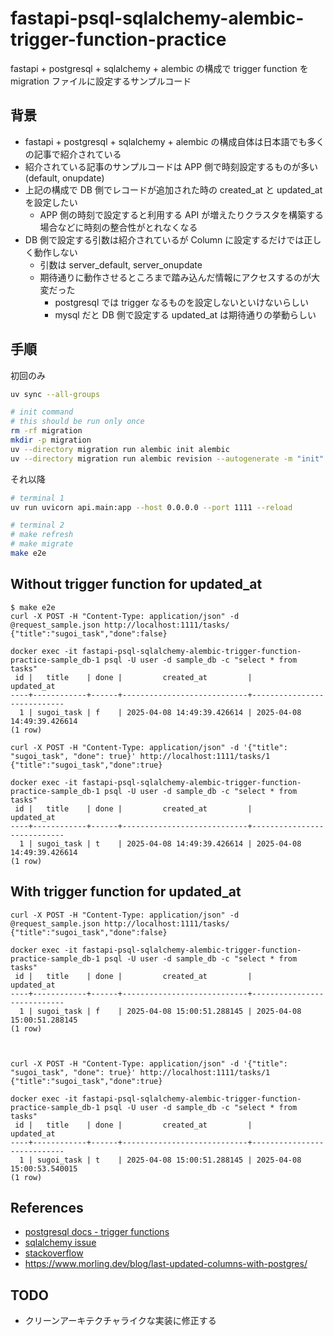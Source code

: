 # fastapi-psql-sqlalchemy-alembic-trigger-function-practice

fastapi + postgresql + sqlalchemy + alembic の構成で trigger function を migration ファイルに設定するサンプルコード

## 背景

- fastapi + postgresql + sqlalchemy + alembic の構成自体は日本語でも多くの記事で紹介されている
- 紹介されている記事のサンプルコードは APP 側で時刻設定するものが多い (default, onupdate)
- 上記の構成で DB 側でレコードが追加された時の created_at と updated_at を設定したい
    - APP 側の時刻で設定すると利用する API が増えたりクラスタを構築する場合などに時刻の整合性がとれなくなる
- DB 側で設定する引数は紹介されているが Column に設定するだけでは正しく動作しない
    - 引数は server_default, server_onupdate
    - 期待通りに動作させるところまで踏み込んだ情報にアクセスするのが大変だった
        - postgresql では trigger なるものを設定しないといけないらしい
        - mysql だと DB 側で設定する updated_at は期待通りの挙動らしい


## 手順

初回のみ

```sh
uv sync --all-groups

# init command 
# this should be run only once
rm -rf migration
mkdir -p migration
uv --directory migration run alembic init alembic
uv --directory migration run alembic revision --autogenerate -m "init"
```

それ以降

```sh
# terminal 1
uv run uvicorn api.main:app --host 0.0.0.0 --port 1111 --reload

# terminal 2
# make refresh
# make migrate
make e2e
```

## Without trigger function for updated_at
```
$ make e2e
curl -X POST -H "Content-Type: application/json" -d @request_sample.json http://localhost:1111/tasks/
{"title":"sugoi_task","done":false}

docker exec -it fastapi-psql-sqlalchemy-alembic-trigger-function-practice-sample_db-1 psql -U user -d sample_db -c "select * from tasks"
 id |   title    | done |         created_at         |         updated_at         
----+------------+------+----------------------------+----------------------------
  1 | sugoi_task | f    | 2025-04-08 14:49:39.426614 | 2025-04-08 14:49:39.426614
(1 row)

curl -X POST -H "Content-Type: application/json" -d '{"title": "sugoi_task", "done": true}' http://localhost:1111/tasks/1
{"title":"sugoi_task","done":true}

docker exec -it fastapi-psql-sqlalchemy-alembic-trigger-function-practice-sample_db-1 psql -U user -d sample_db -c "select * from tasks"
 id |   title    | done |         created_at         |         updated_at         
----+------------+------+----------------------------+----------------------------
  1 | sugoi_task | t    | 2025-04-08 14:49:39.426614 | 2025-04-08 14:49:39.426614
(1 row)
```

## With trigger function for updated_at

```
curl -X POST -H "Content-Type: application/json" -d @request_sample.json http://localhost:1111/tasks/
{"title":"sugoi_task","done":false}

docker exec -it fastapi-psql-sqlalchemy-alembic-trigger-function-practice-sample_db-1 psql -U user -d sample_db -c "select * from tasks"
 id |   title    | done |         created_at         |         updated_at         
----+------------+------+----------------------------+----------------------------
  1 | sugoi_task | f    | 2025-04-08 15:00:51.288145 | 2025-04-08 15:00:51.288145
(1 row)



curl -X POST -H "Content-Type: application/json" -d '{"title": "sugoi_task", "done": true}' http://localhost:1111/tasks/1
{"title":"sugoi_task","done":true}

docker exec -it fastapi-psql-sqlalchemy-alembic-trigger-function-practice-sample_db-1 psql -U user -d sample_db -c "select * from tasks"
 id |   title    | done |         created_at         |         updated_at         
----+------------+------+----------------------------+----------------------------
  1 | sugoi_task | t    | 2025-04-08 15:00:51.288145 | 2025-04-08 15:00:53.540015
(1 row)
```

## References

- [postgresql docs - trigger functions](https://www.postgresql.org/docs/current/plpgsql-trigger.html)
- [sqlalchemy issue](https://github.com/sqlalchemy/sqlalchemy/issues/3444#issuecomment-441929501)
- [stackoverflow](https://stackoverflow.com/questions/2362871/postgresql-current-timestamp-on-update)
- https://www.morling.dev/blog/last-updated-columns-with-postgres/

## TODO

- クリーンアーキテクチャライクな実装に修正する
